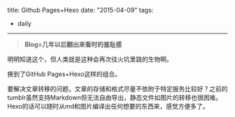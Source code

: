 title: Github Pages+Hexo
date: "2015-04-09"
tags:
- daily
---

> **Blog=几年以后翻出来看时的羞耻感**

明明知道这个，但人类就是这种会再次往火坑里跳的生物啊。

换到了GitHub Pages+Hexo这样的组合。

要解决文章转移的问题，文章的存储和格式尽量不依附于特定服务比较好？之前的tumblr虽然支持Markdown但无法自由导出，静态文件如图片的转移也很困难。Hexo的话可以随时从md和图片编译出任何想要的东西来，感觉方便多了。